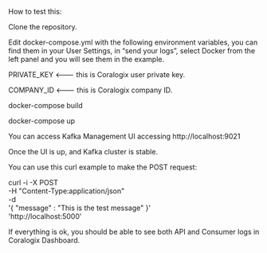 How to test this:

Clone the repository.

Edit docker-compose.yml with the following environment variables, you can find them in your User Settings, in “send your logs”, select Docker from the left panel and you will see them in the example.

PRIVATE_KEY   <--- this is Coralogix user private key.

COMPANY_ID <--- this is Coralogix company ID.


docker-compose build

docker-compose up 

You can access Kafka Management UI  accessing http://localhost:9021

Once the UI is up, and Kafka cluster is stable.

You can use this curl example to make the POST request:

curl -i -X POST \
   -H "Content-Type:application/json" \
   -d \
'{
"message" : "This is the test message"
}' \
 'http://localhost:5000'

If everything is ok,  you should be able to see both API and Consumer logs in Coralogix Dashboard.
